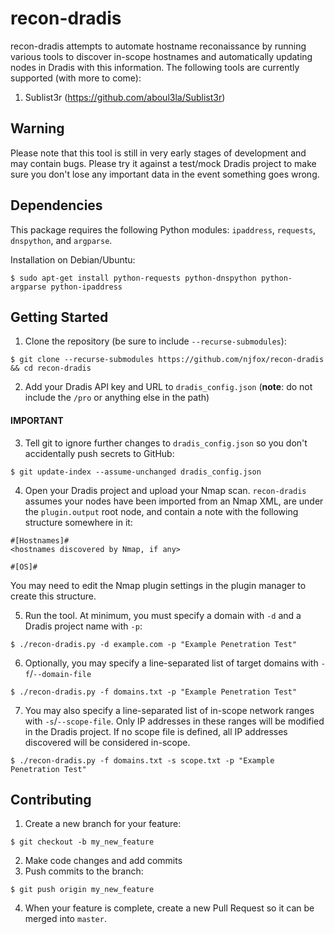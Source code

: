 # recon-dradis
recon-dradis attempts to automate hostname reconaissance by running various tools to discover in-scope hostnames and automatically updating nodes in Dradis with this information. The following tools are currently supported (with more to come):
1. Sublist3r (https://github.com/aboul3la/Sublist3r)
## Warning
Please note that this tool is still in very early stages of development and may contain bugs. Please try it against a test/mock Dradis project to make sure you don't lose any important data in the event something goes wrong.
## Dependencies
This package requires the following Python modules: `ipaddress`, `requests`, `dnspython`, and `argparse`.

Installation on Debian/Ubuntu:
```
$ sudo apt-get install python-requests python-dnspython python-argparse python-ipaddress
```
## Getting Started
1. Clone the repository (be sure to include `--recurse-submodules`):  
```
$ git clone --recurse-submodules https://github.com/njfox/recon-dradis && cd recon-dradis
```
2. Add your Dradis API key and URL to `dradis_config.json` (**note**: do not include the `/pro` or anything else in the path)  
#### IMPORTANT
3. Tell git to ignore further changes to `dradis_config.json` so you don't accidentally push secrets to GitHub:  
```
$ git update-index --assume-unchanged dradis_config.json
```
4. Open your Dradis project and upload your Nmap scan. `recon-dradis` assumes your nodes have been imported from an Nmap XML, are under the `plugin.output` root node, and contain a note with the following structure somewhere in it:
```
#[Hostnames]#
<hostnames discovered by Nmap, if any>

#[OS]#
```
You may need to edit the Nmap plugin settings in the plugin manager to create this structure.  

5. Run the tool. At minimum, you must specify a domain with `-d` and a Dradis project name with `-p`:
```
$ ./recon-dradis.py -d example.com -p "Example Penetration Test"
```
6. Optionally, you may specify a line-separated list of target domains with `-f`/`--domain-file`
```
$ ./recon-dradis.py -f domains.txt -p "Example Penetration Test"
```
7. You may also specify a line-separated list of in-scope network ranges with `-s`/`--scope-file`. Only IP addresses in these ranges will be modified in the Dradis project. If no scope file is defined, all IP addresses discovered will be considered in-scope.
```
$ ./recon-dradis.py -f domains.txt -s scope.txt -p "Example Penetration Test"
```
## Contributing
1. Create a new branch for your feature:  
```
$ git checkout -b my_new_feature
```
2. Make code changes and add commits
3. Push commits to the branch:  
```
$ git push origin my_new_feature
```
4. When your feature is complete, create a new Pull Request so it can be merged into `master`.